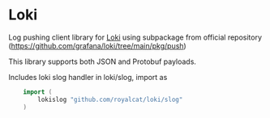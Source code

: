 # Loki

Log pushing client library for [Loki](https://github.com/grafana/loki) using subpackage from official repository (<https://github.com/grafana/loki/tree/main/pkg/push>)

This library supports both JSON and Protobuf payloads.

Includes loki slog handler in loki/slog, import as

```go
    import (
        lokislog "github.com/royalcat/loki/slog"
    )
```

